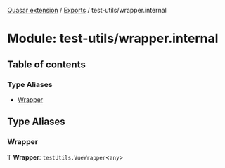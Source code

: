 [Quasar extension](../index.md) / [Exports](../modules.md) / test-utils/wrapper.internal

# Module: test-utils/wrapper.internal

## Table of contents

### Type Aliases

- [Wrapper](test_utils_wrapper_internal.md#wrapper)

## Type Aliases

### Wrapper

Ƭ **Wrapper**: `testUtils.VueWrapper`<`any`\>
